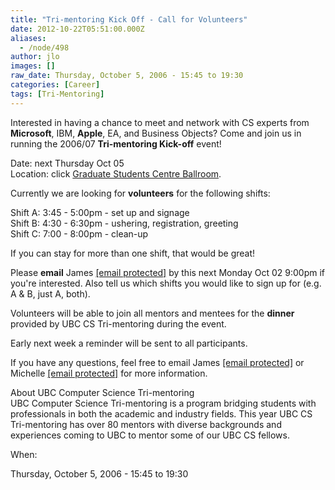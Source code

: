 ```yaml
---
title: "Tri-mentoring Kick Off - Call for Volunteers"
date: 2012-10-22T05:51:00.000Z
aliases:
  - /node/498
author: jlo
images: []
raw_date: Thursday, October 5, 2006 - 15:45 to 19:30
categories: [Career]
tags: [Tri-Mentoring]
---
```


Interested in having a chance to meet and network with CS experts from **Microsoft**, IBM, **Apple**, EA, and Business Objects? Come and join us in running the 2006/07 **Tri-mentoring Kick-off** event!

Date: next Thursday Oct 05 \
Location: click [Graduate Students Centre Ballroom](https://www.google.ca/maps?f=q&hl=en&q=6371+Crescent+Rd,+Vancouver,+BC&ie=UTF8&z=15&ll=49.269933,-123.254285&spn=0.012769,0.042572&om=1&iwloc=A).

Currently we are looking for **volunteers** for the following shifts:

Shift A: 3:45 - 5:00pm - set up and signage \
Shift B: 4:30 - 6:30pm - ushering, registration, greeting \
Shift C: 7:00 - 8:00pm - clean-up

If you can stay for more than one shift, that would be great!

Please **email** James [\[email protected\]](/cdn-cgi/l/email-protection#a4cec8cbe4d0ccc1c7d1c6c18ac7c5) by this next Monday Oct 02 9:00pm if you're interested. Also tell us which shifts you would like to sign up for (e.g. A & B, just A, both).

Volunteers will be able to join all mentors and mentees for the **dinner** provided by UBC CS Tri-mentoring during the event.

Early next week a reminder will be sent to all participants.

If you have any questions, feel free to email James [\[email protected\]](/cdn-cgi/l/email-protection#caa0a6a58abea2afa9bfa8afe4a9ab) or Michelle [\[email protected\]](/cdn-cgi/l/email-protection#660b0f050e030a0a0348050e130726010b070f0a4805090b) for more information.

About UBC Computer Science Tri-mentoring \
UBC Computer Science Tri-mentoring is a program bridging students with professionals in both the academic and industry fields. This year UBC CS Tri-mentoring has over 80 mentors with diverse backgrounds and experiences coming to UBC to mentor some of our UBC CS fellows.

When: 

Thursday, October 5, 2006 - 15:45 to 19:30
